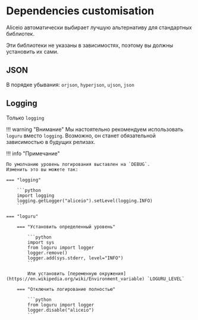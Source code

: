 # Dependencies customisation

Aliceio автоматически выбирает лучшую альтернативу для стандартных библиотек.

Эти библиотеки не указаны в зависимостях, поэтому вы должны установить их сами.

## JSON

В порядке убывания: `orjson`, `hyperjson`, `ujson`, `json`

## Logging

Только `logging`

!!! warning "Внимание"
    Мы настоятельно рекомендуем использовать `loguru` вместо `logging`. Возможно, он станет обязательной зависимостью в будущих релизах.

!!! info "Примечание"

    По умолчанию уровень логирования выставлен на `DEBUG`.
    Изменить это вы можете так:

    === "logging"

        ```python
        import logging
        logging.getLogger("aliceio").setLevel(logging.INFO)
        ```

    === "loguru"

        === "Установить определенный уровень"

            ```python
            import sys
            from loguru import logger
            logger.remove()
            logger.add(sys.stderr, level="INFO")
            ```

            Или установить [переменную окружения](https://en.wikipedia.org/wiki/Environment_variable) `LOGURU_LEVEL`

        === "Отключить логирование полностью"

            ```python
            from loguru import logger
            logger.disable("aliceio")
            ```
